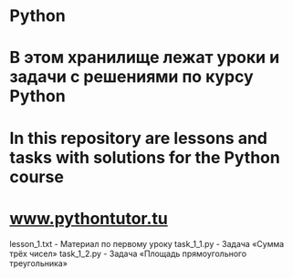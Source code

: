 # Python
# В этом хранилище лежат уроки и задачи с решениями по курсу Python
# In this repository are lessons and tasks with solutions for the Python course
# www.pythontutor.tu

lesson_1.txt      - Материал по первому уроку
task_1_1.py       - Задача «Сумма трёх чисел»
task_1_2.py       - Задача «Площадь прямоугольного треугольника»
